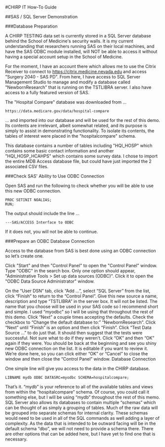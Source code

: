 #CHIRP IT How-To Guide

##SAS / SQL Server Demonstration

###Database Preparation

A CHIRP TESTING data set is currently stored in a SQL Server database behind the School of Medicine's security walls. It is my current understanding that researchers running SAS on their local machines, and have the SAS ODBC module installed, will NOT be able to access it without having a special account setup in the School of Medicine.

For the moment, I have an account there which allows me to use the Citrix Receiver to connect to https://citrix.medicine.nevada.edu and access "Surgery 2040 - SAS PD". From here, I have access to SQL Server Management Studio to manage and modify a database called "NewbornResearch" that is running on the TSTLIBRA server. I also have access to a fully featured version of SAS.

The "Hospital Compare" database was downloaded from ...

```
https://data.medicare.gov/data/hospital-compare
```

... and imported into our database and will be used for the rest of this demo. Its contents are irrelevant, albeit somewhat related, and its purpose is simply to assist in demonstrating functionality. To isolate its contents, the tables of interest were placed in the "hospitalcompare" schema.

This database contains a number of tables including "HQI_HOSP" which contains some basic contact information and another "HQI_HOSP_HCAHPS" which contains some survey data. I chose to import the entire MDB Access database file, but could have just imported the 2 associated CSV files.


###Check SAS' Ability to Use ODBC Connection

Open SAS and run the following to check whether you will be able to use this new ODBC connection.

```
PROC SETINIT NOALIAS;
RUN;
```

The output should include the line ...

```
---SAS/ACCESS Interface to ODBC
```

If it does not, you will not be able to continue.


###Prepare an ODBC Database Connection

Access to the database from SAS is best done using an ODBC connection so let’s create one.

Click "Start" and then "Control Panel" to open the "Control Panel" window. Type "ODBC" in the search box. Only one option should appear, "Administrative Tools > Set up data sources (ODBC)". Click it to open the "ODBC Data Source Administrator" window.




On the “User DSN” tab, click “Add …”, select “SQL Server” from the list, click “Finish” to return to the “Control Panel”. Give this new source a name, description and type “TSTLIBRA” in the server box. It will not be listed. The name that you choose will be used in your SAS code so I recommend short and simple. I used “myodbc” so I will be using that throughout the rest of this demo. Click “Next” a couple times accepting the defaults. Check the checkbox to “Change the default database to:” “NewbornResearch”. Click “Next” until “Finish” is an option and then click “Finish”. Click “Test Data Source …” to do just that. It should then suggest that the tests were successful. Not sure what to do if they weren’t. Click “OK” and then “OK” again if they were. You should be back at the beginning and see you shiny new ODBC connection on the list. It is editable if you want to review it. We’re done here, so you can click either “OK” or “Cancel” to close the window and then close the “Control Panel” window.
Database Connection

One simple line will give you access to the data in the CHIRP database.

```
LIBNAME mydb ODBC DATASRC=myodbc SCHEMA=hospitalcompare;
```

That’s it. “mydb” is your reference to all of the available tables and views from within the “hospitalcompare” schema. Of course, you could call it something else, but I will be using “mydb” throughout the rest of this memo. SQL Server also allows its databases to contain multiple “schemas” which can be thought of as simply a grouping of tables. Much of the raw data will be grouped into separate schemas for internal clarity. These schemas would need to be used in all of the SQL commands as well adding a layer of complexity. As the data that is intended to be outward facing will be in the default schema “dbo”, we will not need to provide a schema there. There are other options that can be added here, but I have yet to find one that is necessary.



